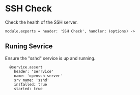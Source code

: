 
# SSH Check

Check the health of the SSH server.

    module.exports = header: 'SSH Check', handler: (options) ->

## Runing Sevrice

Ensure the "sshd" service is up and running.

      @service.assert
        header: 'Serrvice'
        name: 'openssh-server'
        srv_name: 'sshd'
        installed: true
        started: true
